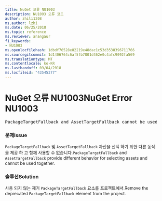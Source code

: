 ```yaml
---
title: NuGet 오류 NU1003
description: NU1003 오류 코드
author: zhili1208
ms.author: lzhi
ms.date: 06/25/2018
ms.topic: reference
ms.reviewer: anangaur
f1_keywords:
- NU1003
ms.openlocfilehash: 1dbdf70528e82219e48dac1c53d3538396711766
ms.sourcegitcommit: 1d1406764c6af5fb7801d462e0c4afc9092fa569
ms.translationtype: MT
ms.contentlocale: ko-KR
ms.lasthandoff: 09/04/2018
ms.locfileid: "43545377"
---
```

# <a name="nuget-error-nu1003"></a><span data-ttu-id="6f4fa-103">NuGet 오류 NU1003</span><span class="sxs-lookup"><span data-stu-id="6f4fa-103">NuGet Error NU1003</span></span>

<pre>PackageTargetFallback and AssetTargetFallback cannot be used together. Remove PackageTargetFallback(deprecated) references from the project environment.</pre>

### <a name="issue"></a><span data-ttu-id="6f4fa-104">문제</span><span class="sxs-lookup"><span data-stu-id="6f4fa-104">Issue</span></span>
<span data-ttu-id="6f4fa-105">`PackageTargetFallback` 및 `AssetTargetFallback` 자산을 선택 하기 위한 다른 동작을 제공 하 고 함께 사용할 수 없습니다.</span><span class="sxs-lookup"><span data-stu-id="6f4fa-105">`PackageTargetFallback` and `AssetTargetFallback` provide different behavior for selecting assets and cannot be used together.</span></span>

### <a name="solution"></a><span data-ttu-id="6f4fa-106">솔루션</span><span class="sxs-lookup"><span data-stu-id="6f4fa-106">Solution</span></span>
<span data-ttu-id="6f4fa-107">사용 되지 않는 제거 `PackageTargetFallback` 요소를 프로젝트에서.</span><span class="sxs-lookup"><span data-stu-id="6f4fa-107">Remove the deprecated `PackageTargetFallback` element from the project.</span></span>